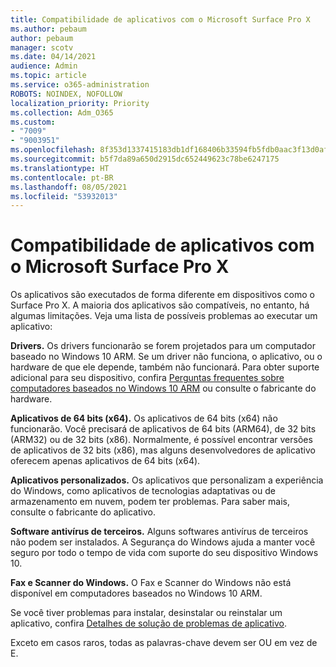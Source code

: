```yaml
---
title: Compatibilidade de aplicativos com o Microsoft Surface Pro X
ms.author: pebaum
author: pebaum
manager: scotv
ms.date: 04/14/2021
audience: Admin
ms.topic: article
ms.service: o365-administration
ROBOTS: NOINDEX, NOFOLLOW
localization_priority: Priority
ms.collection: Adm_O365
ms.custom:
- "7009"
- "9003951"
ms.openlocfilehash: 8f353d1337415183db1df168406b33594fb5fdb0aac3f13d0afe3e682fa6e3f3
ms.sourcegitcommit: b5f7da89a650d2915dc652449623c78be6247175
ms.translationtype: HT
ms.contentlocale: pt-BR
ms.lasthandoff: 08/05/2021
ms.locfileid: "53932013"
---
```

# <a name="app-compatibility-with-microsoft-surface-pro-x"></a>Compatibilidade de aplicativos com o Microsoft Surface Pro X

Os aplicativos são executados de forma diferente em dispositivos como o Surface Pro X. A maioria dos aplicativos são compatíveis, no entanto, há algumas limitações. Veja uma lista de possíveis problemas ao executar um aplicativo: 

**Drivers.** Os drivers funcionarão se forem projetados para um computador baseado no Windows 10 ARM. Se um driver não funciona, o aplicativo, ou o hardware de que ele depende, também não funcionará. Para obter suporte adicional para seu dispositivo, confira [Perguntas frequentes sobre computadores baseados no Windows 10 ARM](https://support.microsoft.com/windows/windows-10-arm-based-pcs-faq-477f51df-2e3b-f68f-31b0-06f5e4f8ebb5) ou consulte o fabricante do hardware.

**Aplicativos de 64 bits (x64).** Os aplicativos de 64 bits (x64) não funcionarão. Você precisará de aplicativos de 64 bits (ARM64), de 32 bits (ARM32) ou de 32 bits (x86). Normalmente, é possível encontrar versões de aplicativos de 32 bits (x86), mas alguns desenvolvedores de aplicativo oferecem apenas aplicativos de 64 bits (x64).

**Aplicativos personalizados.** Os aplicativos que personalizam a experiência do Windows, como aplicativos de tecnologias adaptativas ou de armazenamento em nuvem, podem ter problemas. Para saber mais, consulte o fabricante do aplicativo.

**Software antivírus de terceiros.** Alguns softwares antivírus de terceiros não podem ser instalados. A Segurança do Windows ajuda a manter você seguro por todo o tempo de vida com suporte do seu dispositivo Windows 10.

**Fax e Scanner do Windows.** O Fax e Scanner do Windows não está disponível em computadores baseados no Windows 10 ARM.

Se você tiver problemas para instalar, desinstalar ou reinstalar um aplicativo, confira [Detalhes de solução de problemas de aplicativo](https://docs.microsoft.com/troubleshoot/mem/intune/troubleshoot-app-install#app-troubleshooting-details).

Exceto em casos raros, todas as palavras-chave devem ser OU em vez de E.